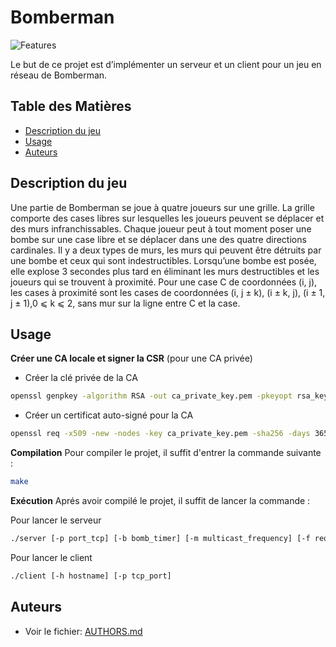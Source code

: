 # Bomberman

![Features](https://skillicons.dev/icons?i=c,git,gitlab,github,vim,vscode)

Le but de ce projet est d’implémenter un serveur et un client pour un jeu en réseau de <a src="https://fr.wikipedia.org/wiki/Bomberman">Bomberman</a>.

## Table des Matières

- [Description du jeu](#description-du-jeu)
- [Usage](#usage)
- [Auteurs](#auteurs)

## Description du jeu

Une partie de Bomberman se joue à quatre joueurs sur une grille. La grille comporte des cases
libres sur lesquelles les joueurs peuvent se déplacer et des murs infranchissables. Chaque joueur
peut à tout moment poser une bombe sur une case libre et se déplacer dans une des quatre
directions cardinales.
Il y a deux types de murs, les murs qui peuvent être détruits par une bombe et ceux qui sont
indestructibles. Lorsqu’une bombe est posée, elle explose 3 secondes plus tard en éliminant les
murs destructibles et les joueurs qui se trouvent à proximité. Pour une case C de coordonnées
(i, j), les cases à proximité sont les cases de coordonnées (i, j &plusmn;
 k), (i &plusmn; k, j), (i &plusmn; 1, j &plusmn; 1),0 ⩽ k ⩽ 2, sans mur sur la ligne entre C et la case.

## Usage

**Créer une CA locale et signer la CSR**
(pour une CA privée)

- Créer la clé privée de la CA

```bash
openssl genpkey -algorithm RSA -out ca_private_key.pem -pkeyopt rsa_keygen_bits:2048
```

- Créer un certificat auto-signé pour la CA

```bash
openssl req -x509 -new -nodes -key ca_private_key.pem -sha256 -days 3650 -out ca_certificate.pem
```

**Compilation**
Pour compiler le projet, il suffit d'entrer la commande suivante :

```bash
make
```

**Exécution**
Aprés avoir compilé le projet, il suffit de lancer la commande :

Pour lancer le serveur

```bash
./server [-p port_tcp] [-b bomb_timer] [-m multicast_frequency] [-f request_frequency]
```

Pour lancer le client

```bash
./client [-h hostname] [-p tcp_port]
```

## Auteurs

- Voir le fichier: [AUTHORS.md](AUTHORS.md)
